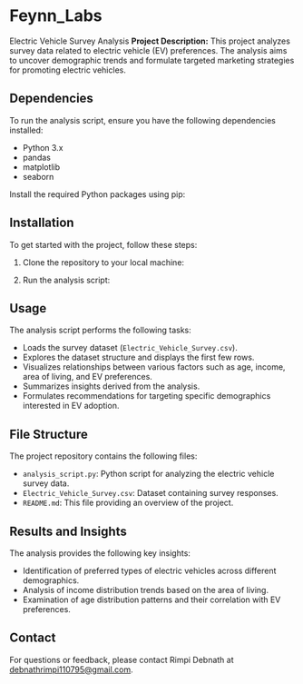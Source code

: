 # Feynn_Labs
Electric Vehicle Survey Analysis
**Project Description:**
This project analyzes survey data related to electric vehicle (EV) preferences. The analysis aims to uncover demographic trends and formulate targeted marketing strategies for promoting electric vehicles.
## Dependencies

To run the analysis script, ensure you have the following dependencies installed:

- Python 3.x
- pandas
- matplotlib
- seaborn

Install the required Python packages using pip:

## Installation

To get started with the project, follow these steps:

1. Clone the repository to your local machine:


2. Run the analysis script:


## Usage

The analysis script performs the following tasks:

- Loads the survey dataset (`Electric_Vehicle_Survey.csv`).
- Explores the dataset structure and displays the first few rows.
- Visualizes relationships between various factors such as age, income, area of living, and EV preferences.
- Summarizes insights derived from the analysis.
- Formulates recommendations for targeting specific demographics interested in EV adoption.

## File Structure

The project repository contains the following files:

- `analysis_script.py`: Python script for analyzing the electric vehicle survey data.
- `Electric_Vehicle_Survey.csv`: Dataset containing survey responses.
- `README.md`: This file providing an overview of the project.

## Results and Insights

The analysis provides the following key insights:

- Identification of preferred types of electric vehicles across different demographics.
- Analysis of income distribution trends based on the area of living.
- Examination of age distribution patterns and their correlation with EV preferences.


## Contact

For questions or feedback, please contact Rimpi Debnath at debnathrimpi110795@gmail.com.



